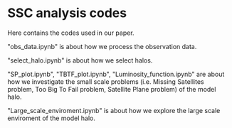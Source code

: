 # SSC analysis codes
Here contains the codes used in our paper.

"obs_data.ipynb" is about how we process the observation data.

"select_halo.ipynb" is about how we select halos.

"SP_plot.ipynb",  "TBTF_plot.ipynb",  "Luminosity_function.ipynb" are about how we investigate the small scale problems
(i.e. Missing Satellites problem, Too Big To Fail problem, Satellite Plane problem) of the model halo.

"Large_scale_enviroment.ipynb" is about how we explore the large scale enviroment of the model halo. 
